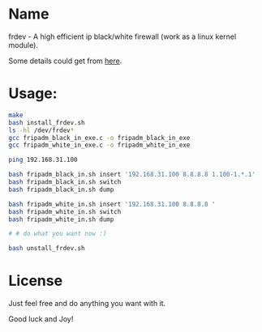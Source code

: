 # Name

frdev - A high efficient ip black/white firewall (work as a linux kernel module).

Some details could get from [here](http://www.cnblogs.com/SwordTao/p/3824980.html).

# Usage:

```bash
make 
bash install_frdev.sh
ls -hl /dev/frdev*
gcc fripadm_black_in_exe.c -o fripadm_black_in_exe
gcc fripadm_white_in_exe.c -o fripadm_white_in_exe

ping 192.168.31.100 

bash fripadm_black_in.sh insert '192.168.31.100 8.8.8.8 1.100-1.*.1'
bash fripadm_black_in.sh switch
bash fripadm_black_in.sh dump

bash fripadm_white_in.sh insert '192.168.31.100 8.8.8.8 '
bash fripadm_white_in.sh switch
bash fripadm_white_in.sh dump

# # do what you want now :)

bash unstall_frdev.sh
```

# License

Just feel free and do anything you want with it. 

Good luck and Joy!
